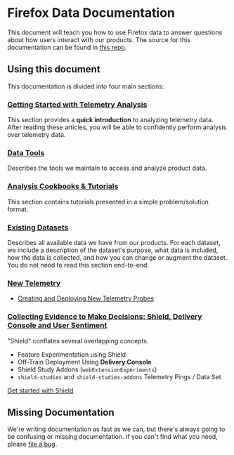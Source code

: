 # Firefox Data Documentation

This document will teach you how to use Firefox data
to answer questions about how users interact with our products. The source for this documentation
can be found in [this repo](https://github.com/mozilla/firefox-data-docs).

## Using this document

This documentation is divided into four main sections:

### [Getting Started with Telemetry Analysis](concepts/getting_started.md)
  This section provides a **quick introduction** to analyzing telemetry data.
  After reading these articles, you will be able to confidently perform analysis
  over telemetry data.

### [Data Tools](tools/README.md)
  Describes the tools we maintain to access and analyze product data.

### [Analysis Cookbooks & Tutorials](cookbooks/README.md)
  This section contains tutorials presented in a simple problem/solution format.

### [Existing Datasets](datasets/reference.md)
  Describes all available data we have from our products.
  For each dataset, we include a description of the dataset's purpose,
  what data is included, how the data is collected,
  and how you can change or augment the dataset.
  You do not need to read this section end-to-end.

### [New Telemetry](datasets/new_data.md)

  * [Creating and Deploying New Telemetry Probes](datasets/new_data.md)


### [Collecting Evidence to Make Decisions: **Shield**, **Delivery Console** and User Sentiment](./experiments/shield_intro.md)

"Shield" conflates several overlapping concepts.

  * Feature Experimentation using Shield
  * Off-Train Deployment Using **Delivery Console**
  * Shield Study Addons (`webExtensionExperiments`)
  * `shield-studies` and `shield-studies-addons` Telemetry Pings / Data Set

[Get started with Shield](./experiments/shield_intro.md)

## Missing Documentation

We're writing documentation as fast as we can,
but there's always going to be confusing or missing documentation.
If you can't find what you need, please
[file a bug](https://bugzilla.mozilla.org/enter_bug.cgi?assigned_to=nobody%40mozilla.org&bug_file_loc=http%3A%2F%2F&bug_ignored=0&bug_severity=normal&bug_status=NEW&cf_fx_iteration=---&cf_fx_points=---&component=Documentation%20and%20Knowledge%20Repo%20%28RTMO%29&contenttypemethod=autodetect&contenttypeselection=text%2Fplain&defined_groups=1&flag_type-4=X&flag_type-607=X&flag_type-800=X&flag_type-803=X&flag_type-916=X&form_name=enter_bug&maketemplate=Remember%20values%20as%20bookmarkable%20template&op_sys=Linux&priority=--&product=Data%20Platform%20and%20Tools&rep_platform=x86_64&target_milestone=---&version=unspecified).
